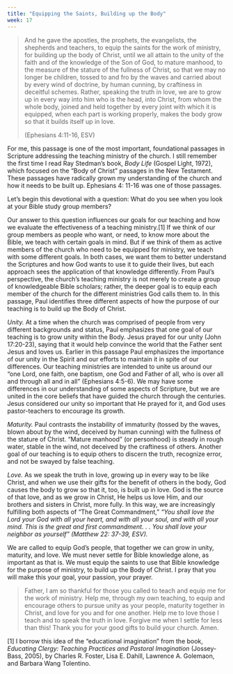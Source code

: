 ```yaml
---
title: "Equipping the Saints, Building up the Body"
week: 17
---
```


> And he gave the apostles, the prophets, the evangelists, the
> shepherds and teachers, to equip the saints for the work of ministry,
> for building up the body of Christ, until we all attain to the unity
> of the faith and of the knowledge of the Son of God, to mature
> manhood, to the measure of the stature of the fullness of Christ, so
> that we may no longer be children, tossed to and fro by the waves and
> carried about by every wind of doctrine, by human cunning, by
> craftiness in deceitful schemes. Rather, speaking the truth in love,
> we are to grow up in every way into him who is the head, into Christ,
> from whom the whole body, joined and held together by every joint with
> which it is equipped, when each part is working properly, makes the
> body grow so that it builds itself up in love.
>
> (Ephesians 4:11-16, ESV)

For me, this passage is one of the most important, foundational
passages in Scripture addressing the teaching ministry of the church. I
still remember the first time I read Ray Stedman’s book, *Body Life*
(Gospel Light, 1972), which focused on the “Body of Christ” passages in
the New Testament. These passages have radically grown my understanding
of the church and how it needs to be built up. Ephesians 4: 11-16 was
one of those passages.

Let’s begin this devotional with a question: What do you see when you
look at your Bible study group members?

Our answer to this question influences our goals for our teaching and
how we evaluate the effectiveness of a teaching ministry.[1] If we think
of our group members as people who want, or need, to know more about the
Bible, we teach with certain goals in mind. But if we think of them as
active members of the church who need to be equipped for ministry, we
teach with some different goals. In both cases, we want them to better
understand the Scriptures and how God wants to use it to guide their
lives, but each approach sees the application of that knowledge
differently. From Paul’s perspective, the church’s teaching ministry is
not merely to create a group of knowledgeable Bible scholars; rather,
the deeper goal is to equip each member of the church for the different
ministries God calls them to. In this passage, Paul identifies three
different aspects of how the purpose of our teaching is to build up the
Body of Christ.

*Unity.* At a time when the church was comprised of people from very
different backgrounds and status, Paul emphasizes that one goal of our
teaching is to grow unity within the Body. Jesus prayed for our unity
(John 17:20-23), saying that it would help convince the world that the
Father sent Jesus and loves us. Earlier in this passage Paul emphasizes
the importance of our unity in the Spirit and our efforts to maintain it
in spite of our differences. Our teaching ministries are intended to
unite us around our “one Lord, one faith, one baptism, one God and
Father of all, who is over all and through all and in all” (Ephesians
4:5-6). We may have some differences in our understanding of some
aspects of Scripture, but we are united in the core beliefs that have
guided the church through the centuries. Jesus considered our unity so
important that He prayed for it, and God uses pastor-teachers to
encourage its growth.

*Maturity.* Paul contrasts the instability of immaturity (tossed by the
waves, blown about by the wind, deceived by human cunning) with the
fullness of the stature of Christ. “Mature manhood” (or personhood) is
steady in rough water, stable in the wind, not deceived by the
craftiness of others. Another goal of our teaching is to equip others to
discern the truth, recognize error, and not be swayed by false teaching.

*Love.* As we speak the truth in love, growing up in every way to be
like Christ, and when we use their gifts for the benefit of others in
the body, God causes the body to grow so that it, too, is built up in
love. God is the source of that love, and as we grow in Christ, He helps
us love Him, and our brothers and sisters in Christ, more fully. In this
way, we are increasingly fulfilling both aspects of “The Great
Commandment,” *“You shall love the Lord your God with all your heart,
and with all your soul, and with all your mind. This is the great and
first commandment. . . You shall love your neighbor as yourself”
(Matthew 22: 37-39, ESV).*

We are called to equip God’s people, that together we can grow in unity,
maturity, and love. We must never settle for Bible knowledge alone, as
important as that is. We must equip the saints to use that Bible
knowledge for the purpose of ministry, to build up the Body of Christ. I
pray that you will make this your goal, your passion, your prayer.

> Father, I am so thankful for those you called to teach and equip me
> for the work of ministry. Help me, through my own teaching, to equip
> and encourage others to pursue unity as your people, maturity together
> in Christ, and love for you and for one another. Help me to love those
> I teach and to speak the truth in love. Forgive me when I settle for
> less than this! Thank you for your good gifts to build your church.
> Amen.

[1] I borrow this idea of the “educational imagination” from the book,
*Educating Clergy: Teaching Practices and Pastoral Imagination*
(Jossey-Bass, 2005), by Charles R. Foster, Lisa E. Dahill, Lawrence A.
Golemaon, and Barbara Wang Tolentino.
